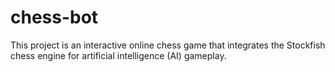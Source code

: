 # chess-bot
This project is an interactive online chess game that integrates the Stockfish chess engine for artificial intelligence (AI) gameplay.

